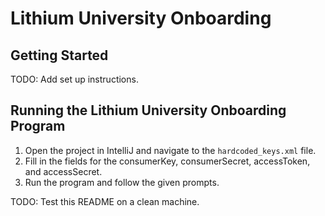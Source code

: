 # Lithium University Onboarding

## Getting Started ##
TODO: Add set up instructions.

## Running the Lithium University Onboarding Program ##
1. Open the project in IntelliJ and navigate to the ```hardcoded_keys.xml``` file.
2. Fill in the fields for the consumerKey, consumerSecret, accessToken, and accessSecret.
3. Run the program and follow the given prompts.

TODO: Test this README on a clean machine.